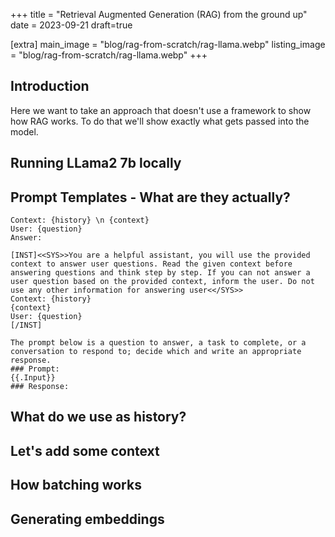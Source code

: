 +++
title = "Retrieval Augmented Generation (RAG) from the ground up"
date = 2023-09-21
draft=true

[extra]
main_image = "blog/rag-from-scratch/rag-llama.webp"
listing_image = "blog/rag-from-scratch/rag-llama.webp"
+++


## Introduction

Here we want to take an approach that doesn't use a framework to show how RAG works. To do that we'll show exactly what gets passed into the model.

## Running LLama2 7b locally

## Prompt Templates - What are they actually?

```
Context: {history} \n {context}
User: {question}
Answer:
```

```
[INST]<<SYS>>You are a helpful assistant, you will use the provided context to answer user questions. Read the given context before answering questions and think step by step. If you can not answer a user question based on the provided context, inform the user. Do not use any other information for answering user<</SYS>>
Context: {history}
{context}
User: {question}
[/INST]
```

```
The prompt below is a question to answer, a task to complete, or a conversation to respond to; decide which and write an appropriate response.
### Prompt:
{{.Input}}
### Response:
```

## What do we use as history?

## Let's add some context

## How batching works

## Generating embeddings